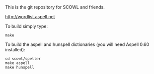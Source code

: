 This is the git repository for SCOWL and friends.

<http://wordlist.aspell.net>

To build simply type:

    make

To build the aspell and hunspell dictionaries (you will need Aspell
0.60 installed):

    cd scowl/speller
    make aspell
    make hunspell
